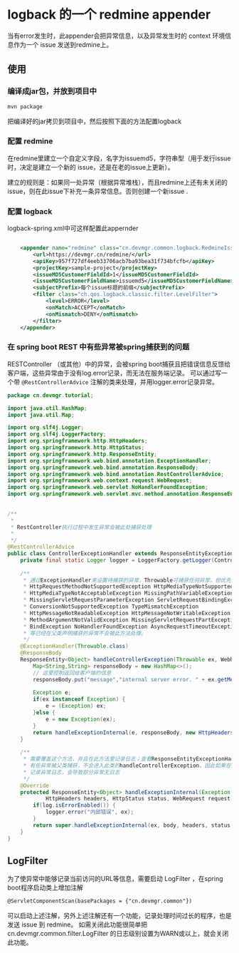 # logback 的一个 redmine appender 

当有error发生时，此appender会把异常信息，以及异常发生时的 context 环境信息作为一个 issue 发送到redmine上。


## 使用

### 编译成jar包，并放到项目中

```bash
mvn package
```
把编译好的jar拷贝到项目中，然后按照下面的方法配置logback

### 配置 redmine

在redmine里建立一个自定义字段，名字为issuemd5，字符串型（用于发行issue时，决定是建立一个新的 issue，还是在老的issue上更新）。


建立的规则是：如果同一处异常（根据异常堆栈），而且redmine上还有未关闭的issue，则在此issue下补充一条异常信息。否则创建一个新issue .


### 配置 logback
logback-spring.xml中可这样配置此appernder

```xml

    <appender name="redmine" class="cn.devmgr.common.logback.RedmineIssueAppender">
        <url>https://devmgr.cn/redmine/</url>
        <apiKey>957f727df4eeb33706acb7ba93bea31f734bfcfb</apiKey>
        <projectKey>sample-project</projectKey>
        <issueMD5CustomerFieldId>1</issueMD5CustomerFieldId>
        <issueMD5CustomerFieldName>issuemd5</issueMD5CustomerFieldName>
        <subjectPrefix>每个issue标题的前缀</subjectPrefix>
        <filter class="ch.qos.logback.classic.filter.LevelFilter">
            <level>ERROR</level>
            <onMatch>ACCEPT</onMatch>
            <onMismatch>DENY</onMismatch>
        </filter>
    </appender>

```

### 在 spring boot REST 中有些异常被spring捕获到的问题

RESTController （或其他）中的异常，会被spring boot捕获且把错误信息反馈给客户端，这些异常由于没有log.error记录，而无法在服务端记录。
可以通过写一个带 `@RestControllerAdvice` 注解的类来处理，并用logger.error记录异常。

```java
package cn.devmgr.tutorial;

import java.util.HashMap;
import java.util.Map;

import org.slf4j.Logger;
import org.slf4j.LoggerFactory;
import org.springframework.http.HttpHeaders;
import org.springframework.http.HttpStatus;
import org.springframework.http.ResponseEntity;
import org.springframework.web.bind.annotation.ExceptionHandler;
import org.springframework.web.bind.annotation.ResponseBody;
import org.springframework.web.bind.annotation.RestControllerAdvice;
import org.springframework.web.context.request.WebRequest;
import org.springframework.web.servlet.NoHandlerFoundException;
import org.springframework.web.servlet.mvc.method.annotation.ResponseEntityExceptionHandler;
 
 
/**
 * 
 * RestController执行过程中发生异常会被此处捕获处理
 *
 */
@RestControllerAdvice
public class ControllerExceptionHandler extends ResponseEntityExceptionHandler {
    private final static Logger logger = LoggerFactory.getLogger(ControllerExceptionHandler.class);
     
    /**
     * 通过ExceptionHandler来设置待捕获的异常，Throwable可捕获任何异常，但优先级最低，因此
     * HttpRequestMethodNotSupportedException HttpMediaTypeNotSupportedException
     * HttpMediaTypeNotAcceptableException MissingPathVariableException
     * MissingServletRequestParameterException ServletRequestBindingException
     * ConversionNotSupportedException TypeMismatchException
     * HttpMessageNotReadableException HttpMessageNotWritableException
     * MethodArgumentNotValidException MissingServletRequestPartException
     * BindException NoHandlerFoundException AsyncRequestTimeoutException
     * 等已经在父类声明捕获的异常不会被此方法处理。
     */
    @ExceptionHandler(Throwable.class)
    @ResponseBody
    ResponseEntity<Object> handleControllerException(Throwable ex, WebRequest request) {
        Map<String,String> responseBody = new HashMap<>();
        // 这里控制返回给客户端的信息
        responseBody.put("message","internal server error. " + ex.getMessage());
         
        Exception e;
        if(ex instanceof Exception) {
            e = (Exception) ex;
        }else {
            e = new Exception(ex);
        }
        return handleExceptionInternal(e, responseBody, new HttpHeaders(), HttpStatus.INTERNAL_SERVER_ERROR, request);
    }
 
    /**
     * 需要覆盖这个方法，并且在此方法里记录日志；查看ResponseEntityExceptionHandler源码可知，
     * 有些异常被父类捕获，不会进入此类的handleControllerException，因此如果在handleControllerException
     * 记录异常日志，会导致部分异常无日志
     */
    @Override
    protected ResponseEntity<Object> handleExceptionInternal(Exception ex, Object body,
            HttpHeaders headers, HttpStatus status, WebRequest request) {
        if(log.isErrorEnabled()) {
            logger.error("内部错误", ex);
        }
        return super.handleExceptionInternal(ex, body, headers, status, request);
    }
}

```


## LogFilter

为了使异常中能够记录当前访问的URL等信息，需要启动 LogFilter ，在spring boot程序启动类上增加注解

```xml
@ServletComponentScan(basePackages = {"cn.devmgr.common"})
```

可以启动上述注解，另外上述注解还有一个功能，记录处理时间过长的程序，也是发送 issue 到 redmine。
如需关闭此功能很简单把 cn.devmgr.common.filter.LogFilter 的日志级别设置为WARN或以上，就会关闭此功能。

